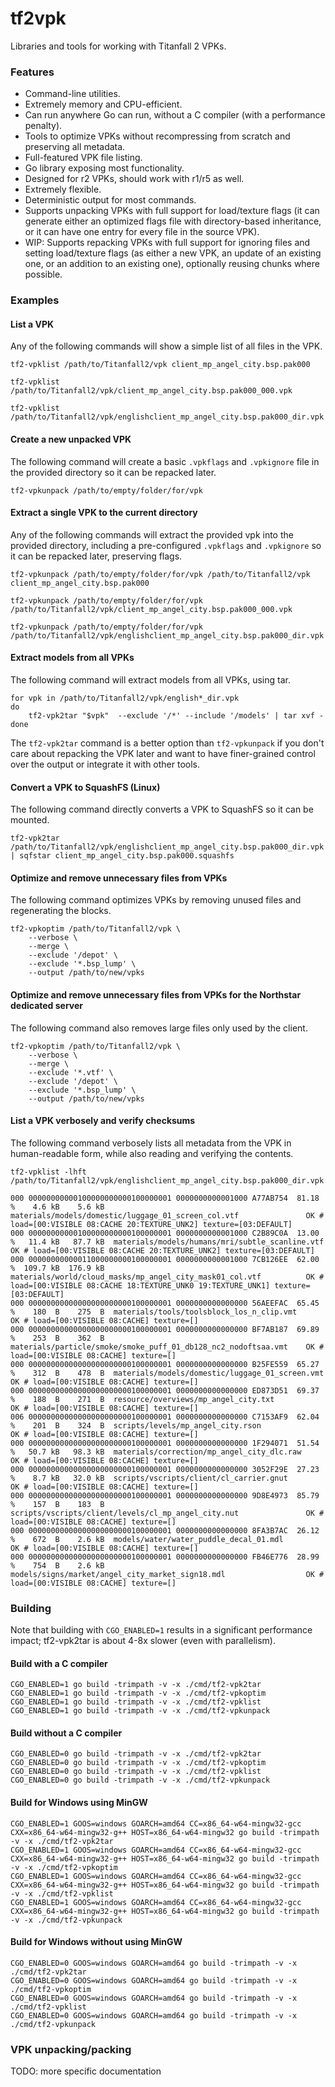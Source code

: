 # tf2vpk

Libraries and tools for working with Titanfall 2 VPKs.

### Features

- Command-line utilities.
- Extremely memory and CPU-efficient.
- Can run anywhere Go can run, without a C compiler (with a performance penalty).
- Tools to optimize VPKs without recompressing from scratch and preserving all metadata.
- Full-featured VPK file listing.
- Go library exposing most functionality.
- Designed for r2 VPKs, should work with r1/r5 as well.
- Extremely flexible.
- Deterministic output for most commands.
- Supports unpacking VPKs with full support for load/texture flags (it can generate either an optimized flags file with directory-based inheritance, or it can have one entry for every file in the source VPK).
- WIP: Supports repacking VPKs with full support for ignoring files and setting load/texture flags (as either a new VPK, an update of an existing one, or an addition to an existing one), optionally reusing chunks where possible.

### Examples

#### List a VPK

Any of the following commands will show a simple list of all files in the VPK.

```
tf2-vpklist /path/to/Titanfall2/vpk client_mp_angel_city.bsp.pak000
```

```
tf2-vpklist /path/to/Titanfall2/vpk/client_mp_angel_city.bsp.pak000_000.vpk
```

```
tf2-vpklist /path/to/Titanfall2/vpk/englishclient_mp_angel_city.bsp.pak000_dir.vpk
```

#### Create a new unpacked VPK

The following command will create a basic `.vpkflags` and `.vpkignore` file in the provided directory so it can be repacked later.

```
tf2-vpkunpack /path/to/empty/folder/for/vpk
```

#### Extract a single VPK to the current directory

Any of the following commands will extract the provided vpk into the provided directory, including a pre-configured `.vpkflags` and `.vpkignore` so it can be repacked later, preserving flags.

```
tf2-vpkunpack /path/to/empty/folder/for/vpk /path/to/Titanfall2/vpk client_mp_angel_city.bsp.pak000
```

```
tf2-vpkunpack /path/to/empty/folder/for/vpk /path/to/Titanfall2/vpk/client_mp_angel_city.bsp.pak000_000.vpk
```

```
tf2-vpkunpack /path/to/empty/folder/for/vpk /path/to/Titanfall2/vpk/englishclient_mp_angel_city.bsp.pak000_dir.vpk
```

#### Extract models from all VPKs

The following command will extract models from all VPKs, using tar.

```
for vpk in /path/to/Titanfall2/vpk/english*_dir.vpk
do
    tf2-vpk2tar "$vpk"  --exclude '/*' --include '/models' | tar xvf -
done
```

The `tf2-vpk2tar` command is a better option than `tf2-vpkunpack` if you don't care about repacking the VPK later and want to have finer-grained control over the output or integrate it with other tools.

#### Convert a VPK to SquashFS (Linux)

The following command directly converts a VPK to SquashFS so it can be mounted.

```
tf2-vpk2tar /path/to/Titanfall2/vpk/englishclient_mp_angel_city.bsp.pak000_dir.vpk | sqfstar client_mp_angel_city.bsp.pak000.squashfs
```

#### Optimize and remove unnecessary files from VPKs

The following command optimizes VPKs by removing unused files and regenerating the blocks.

```
tf2-vpkoptim /path/to/Titanfall2/vpk \
    --verbose \
    --merge \
    --exclude '/depot' \
    --exclude '*.bsp_lump' \
    --output /path/to/new/vpks
```

#### Optimize and remove unnecessary files from VPKs for the Northstar dedicated server

The following command also removes large files only used by the client.

```
tf2-vpkoptim /path/to/Titanfall2/vpk \
    --verbose \
    --merge \
    --exclude '*.vtf' \
    --exclude '/depot' \
    --exclude '*.bsp_lump' \
    --output /path/to/new/vpks
```

#### List a VPK verbosely and verify checksums

The following command verbosely lists all metadata from the VPK in human-readable form, while also reading and verifying the contents.

```
tf2-vpklist -lhft /path/to/Titanfall2/vpk/englishclient_mp_angel_city.bsp.pak000_dir.vpk
```

```
000 00000000000100000000000100000001 0000000000001000 A77AB754  81.18 %    4.6 kB    5.6 kB  materials/models/domestic/luggage_01_screen_col.vtf               OK # load=[00:VISIBLE 08:CACHE 20:TEXTURE_UNK2] texture=[03:DEFAULT]
000 00000000000100000000000100000001 0000000000001000 C2B89C0A  13.00 %   11.4 kB   87.7 kB  materials/models/humans/mri/subtle_scanline.vtf                   OK # load=[00:VISIBLE 08:CACHE 20:TEXTURE_UNK2] texture=[03:DEFAULT]
000 00000000000011000000000100000001 0000000000001000 7CB126EE  62.00 %  109.7 kB  176.9 kB  materials/world/cloud_masks/mp_angel_city_mask01_col.vtf          OK # load=[00:VISIBLE 08:CACHE 18:TEXTURE_UNK0 19:TEXTURE_UNK1] texture=[03:DEFAULT]
000 00000000000000000000000100000001 0000000000000000 56AEEFAC  65.45 %    180  B    275  B  materials/tools/toolsblock_los_n_clip.vmt                         OK # load=[00:VISIBLE 08:CACHE] texture=[]
000 00000000000000000000000100000001 0000000000000000 BF7AB187  69.89 %    253  B    362  B  materials/particle/smoke/smoke_puff_01_db128_nc2_nodoftsaa.vmt    OK # load=[00:VISIBLE 08:CACHE] texture=[]
000 00000000000000000000000100000001 0000000000000000 B25FE559  65.27 %    312  B    478  B  materials/models/domestic/luggage_01_screen.vmt                   OK # load=[00:VISIBLE 08:CACHE] texture=[]
000 00000000000000000000000100000001 0000000000000000 ED873D51  69.37 %    188  B    271  B  resource/overviews/mp_angel_city.txt                              OK # load=[00:VISIBLE 08:CACHE] texture=[]
006 00000000000000000000000100000001 0000000000000000 C7153AF9  62.04 %    201  B    324  B  scripts/levels/mp_angel_city.rson                                 OK # load=[00:VISIBLE 08:CACHE] texture=[]
000 00000000000000000000000100000001 0000000000000000 1F294071  51.54 %   50.7 kB   98.3 kB  materials/correction/mp_angel_city_dlc.raw                        OK # load=[00:VISIBLE 08:CACHE] texture=[]
000 00000000000000000000000100000001 0000000000000000 3052F29E  27.23 %    8.7 kB   32.0 kB  scripts/vscripts/client/cl_carrier.gnut                           OK # load=[00:VISIBLE 08:CACHE] texture=[]
000 00000000000000000000000100000001 0000000000000000 9D8E4973  85.79 %    157  B    183  B  scripts/vscripts/client/levels/cl_mp_angel_city.nut               OK # load=[00:VISIBLE 08:CACHE] texture=[]
000 00000000000000000000000100000001 0000000000000000 8FA3B7AC  26.12 %    672  B    2.6 kB  models/water/water_puddle_decal_01.mdl                            OK # load=[00:VISIBLE 08:CACHE] texture=[]
000 00000000000000000000000100000001 0000000000000000 FB46E776  28.99 %    754  B    2.6 kB  models/signs/market/angel_city_market_sign18.mdl                  OK # load=[00:VISIBLE 08:CACHE] texture=[]
```

### Building

Note that building with `CGO_ENABLED=1` results in a significant performance
impact; tf2-vpk2tar is about 4-8x slower (even with parallelism).

#### Build with a C compiler

```
CGO_ENABLED=1 go build -trimpath -v -x ./cmd/tf2-vpk2tar
CGO_ENABLED=1 go build -trimpath -v -x ./cmd/tf2-vpkoptim
CGO_ENABLED=1 go build -trimpath -v -x ./cmd/tf2-vpklist
CGO_ENABLED=1 go build -trimpath -v -x ./cmd/tf2-vpkunpack
```

#### Build without a C compiler

```
CGO_ENABLED=0 go build -trimpath -v -x ./cmd/tf2-vpk2tar
CGO_ENABLED=0 go build -trimpath -v -x ./cmd/tf2-vpkoptim
CGO_ENABLED=0 go build -trimpath -v -x ./cmd/tf2-vpklist
CGO_ENABLED=0 go build -trimpath -v -x ./cmd/tf2-vpkunpack
```

#### Build for Windows using MinGW

```
CGO_ENABLED=1 GOOS=windows GOARCH=amd64 CC=x86_64-w64-mingw32-gcc CXX=x86_64-w64-mingw32-g++ HOST=x86_64-w64-mingw32 go build -trimpath -v -x ./cmd/tf2-vpk2tar
CGO_ENABLED=1 GOOS=windows GOARCH=amd64 CC=x86_64-w64-mingw32-gcc CXX=x86_64-w64-mingw32-g++ HOST=x86_64-w64-mingw32 go build -trimpath -v -x ./cmd/tf2-vpkoptim
CGO_ENABLED=1 GOOS=windows GOARCH=amd64 CC=x86_64-w64-mingw32-gcc CXX=x86_64-w64-mingw32-g++ HOST=x86_64-w64-mingw32 go build -trimpath -v -x ./cmd/tf2-vpklist
CGO_ENABLED=1 GOOS=windows GOARCH=amd64 CC=x86_64-w64-mingw32-gcc CXX=x86_64-w64-mingw32-g++ HOST=x86_64-w64-mingw32 go build -trimpath -v -x ./cmd/tf2-vpkunpack
```

#### Build for Windows without using MinGW

```
CGO_ENABLED=0 GOOS=windows GOARCH=amd64 go build -trimpath -v -x ./cmd/tf2-vpk2tar
CGO_ENABLED=0 GOOS=windows GOARCH=amd64 go build -trimpath -v -x ./cmd/tf2-vpkoptim
CGO_ENABLED=0 GOOS=windows GOARCH=amd64 go build -trimpath -v -x ./cmd/tf2-vpklist
CGO_ENABLED=0 GOOS=windows GOARCH=amd64 go build -trimpath -v -x ./cmd/tf2-vpkunpack
```

### VPK unpacking/packing

TODO: more specific documentation
